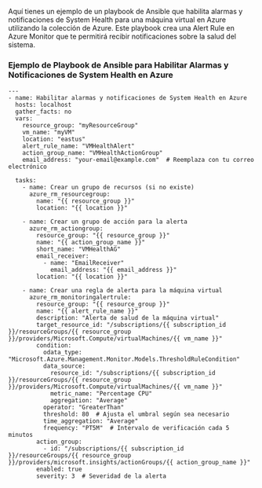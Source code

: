 Aquí tienes un ejemplo de un playbook de Ansible que habilita alarmas y notificaciones de System Health para una máquina virtual en Azure utilizando la colección de Azure. Este playbook crea una Alert Rule en Azure Monitor que te permitirá recibir notificaciones sobre la salud del sistema.

### Ejemplo de Playbook de Ansible para Habilitar Alarmas y Notificaciones de System Health en Azure

```
---
- name: Habilitar alarmas y notificaciones de System Health en Azure
  hosts: localhost
  gather_facts: no
  vars:
    resource_group: "myResourceGroup"
    vm_name: "myVM"
    location: "eastus"
    alert_rule_name: "VMHealthAlert"
    action_group_name: "VMHealthActionGroup"
    email_address: "your-email@example.com"  # Reemplaza con tu correo electrónico

  tasks:
    - name: Crear un grupo de recursos (si no existe)
      azure_rm_resourcegroup:
        name: "{{ resource_group }}"
        location: "{{ location }}"

    - name: Crear un grupo de acción para la alerta
      azure_rm_actiongroup:
        resource_group: "{{ resource_group }}"
        name: "{{ action_group_name }}"
        short_name: "VMHealthAG"
        email_receiver:
          - name: "EmailReceiver"
            email_address: "{{ email_address }}"
        location: "{{ location }}"
    
    - name: Crear una regla de alerta para la máquina virtual
      azure_rm_monitoringalertrule:
        resource_group: "{{ resource_group }}"
        name: "{{ alert_rule_name }}"
        description: "Alerta de salud de la máquina virtual"
        target_resource_id: "/subscriptions/{{ subscription_id }}/resourceGroups/{{ resource_group }}/providers/Microsoft.Compute/virtualMachines/{{ vm_name }}"
        condition:
          odata_type: "Microsoft.Azure.Management.Monitor.Models.ThresholdRuleCondition"
          data_source:
            resource_id: "/subscriptions/{{ subscription_id }}/resourceGroups/{{ resource_group }}/providers/Microsoft.Compute/virtualMachines/{{ vm_name }}"
            metric_name: "Percentage CPU"
            aggregation: "Average"
          operator: "GreaterThan"
          threshold: 80  # Ajusta el umbral según sea necesario
          time_aggregation: "Average"
          frequency: "PT5M"  # Intervalo de verificación cada 5 minutos
        action_group:
          - id: "/subscriptions/{{ subscription_id }}/resourceGroups/{{ resource_group }}/providers/microsoft.insights/actionGroups/{{ action_group_name }}"
        enabled: true
        severity: 3  # Severidad de la alerta

```
